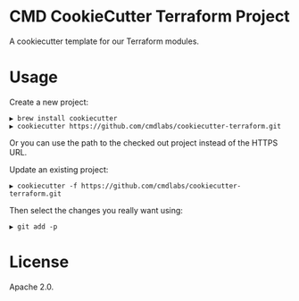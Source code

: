 # CMD CookieCutter Terraform Project

A cookiecutter template for our Terraform modules.

# Usage

Create a new project:

```text
▶ brew install cookiecutter
▶ cookiecutter https://github.com/cmdlabs/cookiecutter-terraform.git
```

Or you can use the path to the checked out project instead of the HTTPS URL.

Update an existing project:

```text
▶ cookiecutter -f https://github.com/cmdlabs/cookiecutter-terraform.git
```

Then select the changes you really want using:

```text
▶ git add -p
```

# License

Apache 2.0.
